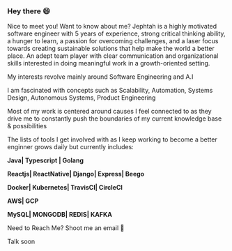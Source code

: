 ### Hey there 😄

Nice to meet you! Want to know about me? Jephtah is a highly motivated software engineer with 5 years of experience, strong critical thinking ability, a hunger to learn, a passion for overcoming challenges, and a laser focus towards creating sustainable solutions that help make the world a better place. An adept team player with clear communication and organizational skills interested in doing meaningful work in a growth-oriented setting.

My interests revolve mainly around Software Engineering and A.I

I am fascinated with concepts such as Scalability, Automation, Systems Design, Autonomous Systems, Product Engineering

Most of my work is centered around causes I feel connected to as they drive me to constantly push the boundaries of my current knowledge base & possibilities

The lists of tools I get involved with as I keep working to become a better enginner grows daily but currently includes:

**Java| Typescript | Golang**

**Reactjs| ReactNative| Django| Express| Beego**

**Docker| Kubernetes| TravisCI| CircleCI**

**AWS| GCP**

**MySQL| MONGODB| REDIS| KAFKA** 

Need to Reach Me? Shoot me an email 📩

Talk soon
